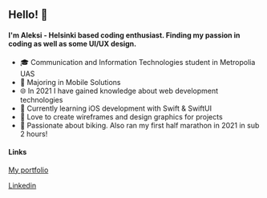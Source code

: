 ## Hello! 👋

#### I'm Aleksi - Helsinki based coding enthusiast. Finding my passion in coding as well as some UI/UX design.

- 🎓  Communication and Information Technologies student in Metropolia UAS
- 📱  Majoring in Mobile Solutions
- 🌐  In 2021 I have gained knowledge about web development technologies
-   Currently learning iOS development with Swift & SwiftUI
- 🌄  Love to create wireframes and design graphics for projects
- 🚴  Passionate about biking. Also ran my first half marathon in 2021 in sub 2 hours!

#### Links
[My portfolio](https://portfolio-b1638.web.app/)

[Linkedin](https://www.linkedin.com/in/aleksi-kosonen-194643201/)
